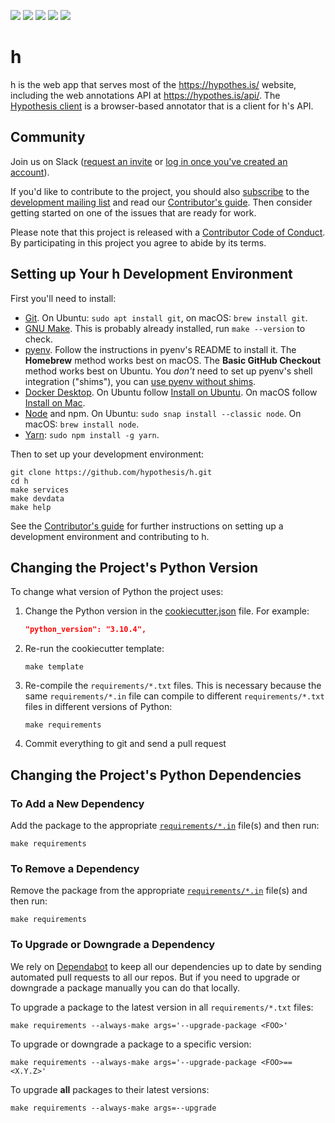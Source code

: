 <a href="https://github.com/hypothesis/h/actions/workflows/ci.yml?query=branch%3Amain"><img src="https://img.shields.io/github/actions/workflow/status/hypothesis/h/ci.yml?branch=main"></a>
<a><img src="https://img.shields.io/badge/python-3.11-success"></a>
<a href="https://github.com/hypothesis/h/blob/main/LICENSE"><img src="https://img.shields.io/badge/license-BSD--2--Clause-success"></a>
<a href="https://github.com/hypothesis/cookiecutters/tree/main/pyramid-app"><img src="https://img.shields.io/badge/cookiecutter-pyramid--app-success"></a>
<a href="https://black.readthedocs.io/en/stable/"><img src="https://img.shields.io/badge/code%20style-black-000000"></a>

# h

h is the web app that serves most of the https://hypothes.is/ website, including the web annotations API at https://hypothes.is/api/. The [Hypothesis client](https://github.com/hypothesis/client) is a browser-based annotator that is a client for h's API.

## Community

Join us on Slack ([request an invite](https://slack.hypothes.is) or [log in once you've created an account](https://hypothesis-open.slack.com/)).

If you'd like to contribute to the project, you should also [subscribe](mailto:dev+subscribe@list.hypothes.is)
to the [development mailing list](https://groups.google.com/a/list.hypothes.is/forum/#!forum/dev)
and read our [Contributor's guide](https://h.readthedocs.io/en/latest/developing/).
Then consider getting started on one of the issues that are ready for work.

Please note that this project is released with a [Contributor Code of Conduct](https://github.com/hypothesis/.github/blob/main/CODE_OF_CONDUCT.md).
By participating in this project you agree to abide by its terms.

## Setting up Your h Development Environment

First you'll need to install:

* [Git](https://git-scm.com/).
  On Ubuntu: `sudo apt install git`, on macOS: `brew install git`.
* [GNU Make](https://www.gnu.org/software/make/).
  This is probably already installed, run `make --version` to check.
* [pyenv](https://github.com/pyenv/pyenv).
  Follow the instructions in pyenv's README to install it.
  The **Homebrew** method works best on macOS.
  The **Basic GitHub Checkout** method works best on Ubuntu.
  You _don't_ need to set up pyenv's shell integration ("shims"), you can
  [use pyenv without shims](https://github.com/pyenv/pyenv#using-pyenv-without-shims).
* [Docker Desktop](https://www.docker.com/products/docker-desktop/).
  On Ubuntu follow [Install on Ubuntu](https://docs.docker.com/desktop/install/ubuntu/).
  On macOS follow [Install on Mac](https://docs.docker.com/desktop/install/mac-install/).
* [Node](https://nodejs.org/) and npm.
  On Ubuntu: `sudo snap install --classic node`.
  On macOS: `brew install node`.
* [Yarn](https://yarnpkg.com/): `sudo npm install -g yarn`.

Then to set up your development environment:

```terminal
git clone https://github.com/hypothesis/h.git
cd h
make services
make devdata
make help
```

See the [Contributor's guide](https://h.readthedocs.io/en/latest/developing/) for further instructions on setting up a development environment and contributing to h.

## Changing the Project's Python Version

To change what version of Python the project uses:

1. Change the Python version in the
   [cookiecutter.json](.cookiecutter/cookiecutter.json) file. For example:

   ```json
   "python_version": "3.10.4",
   ```

2. Re-run the cookiecutter template:

   ```terminal
   make template
   ```

3. Re-compile the `requirements/*.txt` files.
   This is necessary because the same `requirements/*.in` file can compile to
   different `requirements/*.txt` files in different versions of Python:

   ```terminal
   make requirements
   ```

4. Commit everything to git and send a pull request

## Changing the Project's Python Dependencies

### To Add a New Dependency

Add the package to the appropriate [`requirements/*.in`](requirements/)
file(s) and then run:

```terminal
make requirements
```

### To Remove a Dependency

Remove the package from the appropriate [`requirements/*.in`](requirements)
file(s) and then run:

```terminal
make requirements
```

### To Upgrade or Downgrade a Dependency

We rely on [Dependabot](https://github.com/dependabot) to keep all our
dependencies up to date by sending automated pull requests to all our repos.
But if you need to upgrade or downgrade a package manually you can do that
locally.

To upgrade a package to the latest version in all `requirements/*.txt` files:

```terminal
make requirements --always-make args='--upgrade-package <FOO>'
```

To upgrade or downgrade a package to a specific version:

```terminal
make requirements --always-make args='--upgrade-package <FOO>==<X.Y.Z>'
```

To upgrade **all** packages to their latest versions:

```terminal
make requirements --always-make args=--upgrade
```
